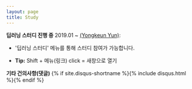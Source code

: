 ```yaml
---
layout: page
title: Study
---
```


**딥러닝 스터디 진행 중**   2019.01 ~  [(Yongkeun Yun)](https://github.com/JacksianYun/pytorch_tutorial):

- '딥러닝 스터디' 메뉴를 통해 스터디 참여가 가능합니다.

- **Tip:** Shift + 메뉴(링크) click = 새창으로 열기 




**기타 건의사항(댓글)**
{% if site.disqus-shortname %}{% include disqus.html %}{% endif %}